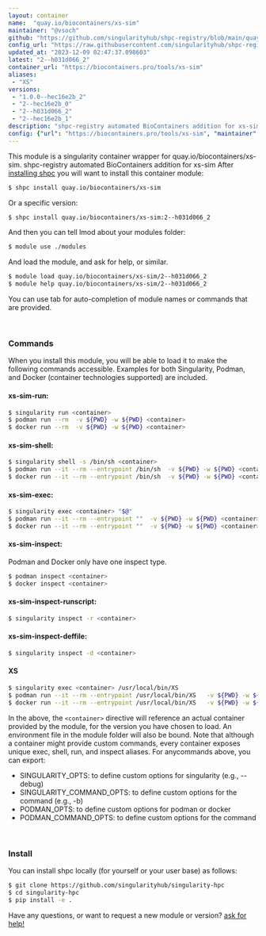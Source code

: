 ```yaml
---
layout: container
name:  "quay.io/biocontainers/xs-sim"
maintainer: "@vsoch"
github: "https://github.com/singularityhub/shpc-registry/blob/main/quay.io/biocontainers/xs-sim/container.yaml"
config_url: "https://raw.githubusercontent.com/singularityhub/shpc-registry/main/quay.io/biocontainers/xs-sim/container.yaml"
updated_at: "2023-12-09 02:47:37.098603"
latest: "2--h031d066_2"
container_url: "https://biocontainers.pro/tools/xs-sim"
aliases:
 - "XS"
versions:
 - "1.0.0--hec16e2b_2"
 - "2--hec16e2b_0"
 - "2--h031d066_2"
 - "2--hec16e2b_1"
description: "shpc-registry automated BioContainers addition for xs-sim"
config: {"url": "https://biocontainers.pro/tools/xs-sim", "maintainer": "@vsoch", "description": "shpc-registry automated BioContainers addition for xs-sim", "latest": {"2--h031d066_2": "sha256:0d4b5b2c7f60c31932d795e100f8b5cc6bf7dfc66ca1953e0a761485dcedc96e"}, "tags": {"1.0.0--hec16e2b_2": "sha256:3ffc1886a4573f187e5ab8af18b93a5931e13b5fdfb1ca8de69a8fddded0fb75", "2--hec16e2b_0": "sha256:0f15956d614206128523486dceef409646538e16863827f491b75d3f46aebe5d", "2--h031d066_2": "sha256:0d4b5b2c7f60c31932d795e100f8b5cc6bf7dfc66ca1953e0a761485dcedc96e", "2--hec16e2b_1": "sha256:d276b5e8f4940949e1258a14f8699db319d7dda4fab2b0c92a8006391729c97a"}, "docker": "quay.io/biocontainers/xs-sim", "aliases": {"XS": "/usr/local/bin/XS"}}
---
```


This module is a singularity container wrapper for quay.io/biocontainers/xs-sim.
shpc-registry automated BioContainers addition for xs-sim
After [installing shpc](#install) you will want to install this container module:


```bash
$ shpc install quay.io/biocontainers/xs-sim
```

Or a specific version:

```bash
$ shpc install quay.io/biocontainers/xs-sim:2--h031d066_2
```

And then you can tell lmod about your modules folder:

```bash
$ module use ./modules
```

And load the module, and ask for help, or similar.

```bash
$ module load quay.io/biocontainers/xs-sim/2--h031d066_2
$ module help quay.io/biocontainers/xs-sim/2--h031d066_2
```

You can use tab for auto-completion of module names or commands that are provided.

<br>

### Commands

When you install this module, you will be able to load it to make the following commands accessible.
Examples for both Singularity, Podman, and Docker (container technologies supported) are included.

#### xs-sim-run:

```bash
$ singularity run <container>
$ podman run --rm  -v ${PWD} -w ${PWD} <container>
$ docker run --rm  -v ${PWD} -w ${PWD} <container>
```

#### xs-sim-shell:

```bash
$ singularity shell -s /bin/sh <container>
$ podman run --it --rm --entrypoint /bin/sh  -v ${PWD} -w ${PWD} <container>
$ docker run --it --rm --entrypoint /bin/sh  -v ${PWD} -w ${PWD} <container>
```

#### xs-sim-exec:

```bash
$ singularity exec <container> "$@"
$ podman run --it --rm --entrypoint ""  -v ${PWD} -w ${PWD} <container> "$@"
$ docker run --it --rm --entrypoint ""  -v ${PWD} -w ${PWD} <container> "$@"
```

#### xs-sim-inspect:

Podman and Docker only have one inspect type.

```bash
$ podman inspect <container>
$ docker inspect <container>
```

#### xs-sim-inspect-runscript:

```bash
$ singularity inspect -r <container>
```

#### xs-sim-inspect-deffile:

```bash
$ singularity inspect -d <container>
```


#### XS

```bash
$ singularity exec <container> /usr/local/bin/XS
$ podman run --it --rm --entrypoint /usr/local/bin/XS   -v ${PWD} -w ${PWD} <container> -c " $@"
$ docker run --it --rm --entrypoint /usr/local/bin/XS   -v ${PWD} -w ${PWD} <container> -c " $@"
```



In the above, the `<container>` directive will reference an actual container provided
by the module, for the version you have chosen to load. An environment file in the
module folder will also be bound. Note that although a container
might provide custom commands, every container exposes unique exec, shell, run, and
inspect aliases. For anycommands above, you can export:

 - SINGULARITY_OPTS: to define custom options for singularity (e.g., --debug)
 - SINGULARITY_COMMAND_OPTS: to define custom options for the command (e.g., -b)
 - PODMAN_OPTS: to define custom options for podman or docker
 - PODMAN_COMMAND_OPTS: to define custom options for the command

<br>

### Install

You can install shpc locally (for yourself or your user base) as follows:

```bash
$ git clone https://github.com/singularityhub/singularity-hpc
$ cd singularity-hpc
$ pip install -e .
```

Have any questions, or want to request a new module or version? [ask for help!](https://github.com/singularityhub/singularity-hpc/issues)